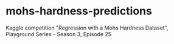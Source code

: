 # mohs-hardness-predictions
Kaggle competition "Regression with a Mohs Hardness Dataset", Playground Series - Season 3, Episode 25
